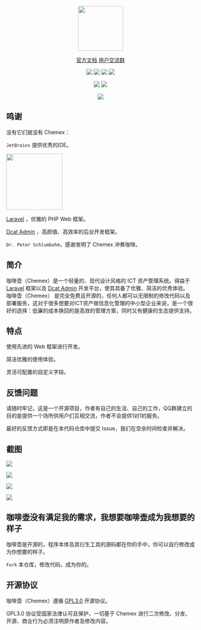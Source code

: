 <p align="center">
    <img src="https://lab.celaraze.com:9999/chemex/chemex.png" width="120"/>
</p>

<p align="center">
    <a href="http://chemex-docs.celaraze.com/">官方文档</a>
    <a href="https://jq.qq.com/?_wv=1027&k=tnV2HCWU">用户交流群</a>
</p>

<p align="center">
    <img src="https://img.shields.io/badge/Latest Release-3.6.0-orange" />
    <img src="https://img.shields.io/badge/PHP-8+-green" />
    <img src="https://img.shields.io/badge/MySQL-5.7+-blueviolet" />
    <img src="https://img.shields.io/badge/License-GPL3.0-blue" />
</p>

<p align="center">
    <img src="https://travis-ci.com/Celaraze/Chemex.svg?branch=gesha" />
    <img src="https://app.fossa.com/api/projects/git%2Bgithub.com%2FCelaraze%2FChemex.svg?type=shield" />
</p>

<p align="center">
    <img src="https://app.fossa.com/api/projects/git%2Bgithub.com%2FCelaraze%2FChemex.svg?type=large" />
</p>

## 鸣谢

没有它们就没有 Chemex：

`JetBrains` 提供优秀的IDE。

<a href="https://www.jetbrains.com/?from=Chemex" target="_blank">
<img src="https://lab.celaraze.com:9999/chemex/jetbrains.png" width="150"/>
</a>

[Laravel](https://laravel.com) ，优雅的 PHP Web 框架。

[Dcat Admin](https://dcatadmin.com) ，高颜值、高效率的后台开发框架。

`Dr. Peter Schlumbohm`，感谢发明了 Chemex 冲煮咖啡。

## 简介

咖啡壶（Chemex）是一个轻量的、现代设计风格的 ICT 资产管理系统。得益于 [Laravel](https://laravel.com/) 框架以及 [Dcat Admin](https://dcatadmin.com)
开发平台，使其具备了优雅、简洁的优秀体验。 咖啡壶（Chemex）
是完全免费且开源的，任何人都可以无限制的修改代码以及部署服务，这对于很多想要对ICT资产做信息化管理的中小型企业来说，是一个很好的选择：低廉的成本换回的是高效的管理方案，同时又有健康的生态提供支持。

## 特点

使用先进的 Web 框架进行开发。

简洁优雅的使用体验。

灵活可配置的自定义字段。

## 反馈问题

请随时牢记，这是一个开源项目，作者有自己的生活、自己的工作，QQ群建立的目的是提供一个场所供用户们互相交流，作者不会提供1对1的服务。

最好的反馈方式即是在本代码仓库中提交 Issue，我们在空余时间检查并解决。

## 截图

![](https://lab.celaraze.com:9999/chemex/1.png)

![](https://lab.celaraze.com:9999/chemex/2.png)

![](https://lab.celaraze.com:9999/chemex/3.png)

![](https://lab.celaraze.com:9999/chemex/4.png)

## 咖啡壶没有满足我的需求，我想要咖啡壶成为我想要的样子

咖啡壶是开源的，程序本体及其衍生工具的源码都在你的手中，你可以自行修改成为你想要的样子。

`Fork` 本仓库，修改代码，成为你的。

## 开源协议

咖啡壶（Chemex）遵循 [GPL3.0](https://www.gnu.org/licenses/gpl-3.0.html) 开源协议。

GPL3.0 协议受国家法律认可且保护，一切基于 Chemex 进行二次修改、分发、开源、商业行为必须注明原作者及修改内容。
